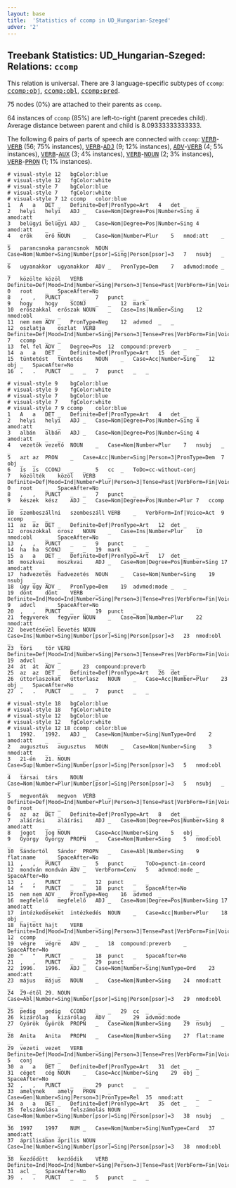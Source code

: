 ```yaml
---
layout: base
title:  'Statistics of ccomp in UD_Hungarian-Szeged'
udver: '2'
---
```


## Treebank Statistics: UD_Hungarian-Szeged: Relations: `ccomp`

This relation is universal.
There are 3 language-specific subtypes of `ccomp`: <tt><a href="hu_szeged-dep-ccomp-obj.html">ccomp:obj</a></tt>, <tt><a href="hu_szeged-dep-ccomp-obl.html">ccomp:obl</a></tt>, <tt><a href="hu_szeged-dep-ccomp-pred.html">ccomp:pred</a></tt>.

75 nodes (0%) are attached to their parents as `ccomp`.

64 instances of `ccomp` (85%) are left-to-right (parent precedes child).
Average distance between parent and child is 8.09333333333333.

The following 6 pairs of parts of speech are connected with `ccomp`: <tt><a href="hu_szeged-pos-VERB.html">VERB</a></tt>-<tt><a href="hu_szeged-pos-VERB.html">VERB</a></tt> (56; 75% instances), <tt><a href="hu_szeged-pos-VERB.html">VERB</a></tt>-<tt><a href="hu_szeged-pos-ADJ.html">ADJ</a></tt> (9; 12% instances), <tt><a href="hu_szeged-pos-ADV.html">ADV</a></tt>-<tt><a href="hu_szeged-pos-VERB.html">VERB</a></tt> (4; 5% instances), <tt><a href="hu_szeged-pos-VERB.html">VERB</a></tt>-<tt><a href="hu_szeged-pos-AUX.html">AUX</a></tt> (3; 4% instances), <tt><a href="hu_szeged-pos-VERB.html">VERB</a></tt>-<tt><a href="hu_szeged-pos-NOUN.html">NOUN</a></tt> (2; 3% instances), <tt><a href="hu_szeged-pos-VERB.html">VERB</a></tt>-<tt><a href="hu_szeged-pos-PRON.html">PRON</a></tt> (1; 1% instances).


~~~ conllu
# visual-style 12	bgColor:blue
# visual-style 12	fgColor:white
# visual-style 7	bgColor:blue
# visual-style 7	fgColor:white
# visual-style 7 12 ccomp	color:blue
1	A	a	DET	_	Definite=Def|PronType=Art	4	det	_	_
2	helyi	helyi	ADJ	_	Case=Nom|Degree=Pos|Number=Sing	4	amod:att	_	_
3	belügyi	belügyi	ADJ	_	Case=Nom|Degree=Pos|Number=Sing	4	amod:att	_	_
4	erők	erő	NOUN	_	Case=Nom|Number=Plur	5	nmod:att	_	_
5	parancsnoka	parancsnok	NOUN	_	Case=Nom|Number=Sing|Number[psor]=Sing|Person[psor]=3	7	nsubj	_	_
6	ugyanakkor	ugyanakkor	ADV	_	PronType=Dem	7	advmod:mode	_	_
7	közölte	közöl	VERB	_	Definite=Def|Mood=Ind|Number=Sing|Person=3|Tense=Past|VerbForm=Fin|Voice=Act	0	root	_	SpaceAfter=No
8	,	,	PUNCT	_	_	7	punct	_	_
9	hogy	hogy	SCONJ	_	_	12	mark	_	_
10	erőszakkal	erőszak	NOUN	_	Case=Ins|Number=Sing	12	nmod:obl	_	_
11	nem	nem	ADV	_	PronType=Neg	12	advmod	_	_
12	oszlatja	oszlat	VERB	_	Definite=Def|Mood=Ind|Number=Sing|Person=3|Tense=Pres|VerbForm=Fin|Voice=Cau	7	ccomp	_	_
13	fel	fel	ADV	_	Degree=Pos	12	compound:preverb	_	_
14	a	a	DET	_	Definite=Def|PronType=Art	15	det	_	_
15	tüntetést	tüntetés	NOUN	_	Case=Acc|Number=Sing	12	obj	_	SpaceAfter=No
16	.	.	PUNCT	_	_	7	punct	_	_

~~~


~~~ conllu
# visual-style 9	bgColor:blue
# visual-style 9	fgColor:white
# visual-style 7	bgColor:blue
# visual-style 7	fgColor:white
# visual-style 7 9 ccomp	color:blue
1	A	a	DET	_	Definite=Def|PronType=Art	4	det	_	_
2	helyi	helyi	ADJ	_	Case=Nom|Degree=Pos|Number=Sing	4	amod:att	_	_
3	albán	albán	ADJ	_	Case=Nom|Degree=Pos|Number=Sing	4	amod:att	_	_
4	vezetők	vezető	NOUN	_	Case=Nom|Number=Plur	7	nsubj	_	_
5	azt	az	PRON	_	Case=Acc|Number=Sing|Person=3|PronType=Dem	7	obj	_	_
6	is	is	CCONJ	_	_	5	cc	_	ToDo=cc-without-conj
7	közölték	közöl	VERB	_	Definite=Def|Mood=Ind|Number=Plur|Person=3|Tense=Past|VerbForm=Fin|Voice=Act	0	root	_	SpaceAfter=No
8	,	,	PUNCT	_	_	7	punct	_	_
9	készek	kész	ADJ	_	Case=Nom|Degree=Pos|Number=Plur	7	ccomp	_	_
10	szembeszállni	szembeszáll	VERB	_	VerbForm=Inf|Voice=Act	9	xcomp	_	_
11	az	az	DET	_	Definite=Def|PronType=Art	12	det	_	_
12	oroszokkal	orosz	NOUN	_	Case=Ins|Number=Plur	10	nmod:obl	_	SpaceAfter=No
13	,	,	PUNCT	_	_	9	punct	_	_
14	ha	ha	SCONJ	_	_	19	mark	_	_
15	a	a	DET	_	Definite=Def|PronType=Art	17	det	_	_
16	moszkvai	moszkvai	ADJ	_	Case=Nom|Degree=Pos|Number=Sing	17	amod:att	_	_
17	hadvezetés	hadvezetés	NOUN	_	Case=Nom|Number=Sing	19	nsubj	_	_
18	úgy	úgy	ADV	_	PronType=Dem	19	advmod:mode	_	_
19	dönt	dönt	VERB	_	Definite=Ind|Mood=Ind|Number=Sing|Person=3|Tense=Pres|VerbForm=Fin|Voice=Act	9	advcl	_	SpaceAfter=No
20	,	,	PUNCT	_	_	19	punct	_	_
21	fegyverek	fegyver	NOUN	_	Case=Nom|Number=Plur	22	nmod:att	_	_
22	bevetésével	bevetés	NOUN	_	Case=Ins|Number=Sing|Number[psor]=Sing|Person[psor]=3	23	nmod:obl	_	_
23	töri	tör	VERB	_	Definite=Def|Mood=Ind|Number=Sing|Person=3|Tense=Pres|VerbForm=Fin|Voice=Act	19	advcl	_	_
24	át	át	ADV	_	_	23	compound:preverb	_	_
25	az	az	DET	_	Definite=Def|PronType=Art	26	det	_	_
26	úttorlaszokat	úttorlasz	NOUN	_	Case=Acc|Number=Plur	23	obj	_	SpaceAfter=No
27	.	.	PUNCT	_	_	7	punct	_	_

~~~


~~~ conllu
# visual-style 18	bgColor:blue
# visual-style 18	fgColor:white
# visual-style 12	bgColor:blue
# visual-style 12	fgColor:white
# visual-style 12 18 ccomp	color:blue
1	1992.	1992.	ADJ	_	Case=Nom|Number=Sing|NumType=Ord	2	amod:att	_	_
2	augusztus	augusztus	NOUN	_	Case=Nom|Number=Sing	3	nmod:att	_	_
3	21-én	21.	NOUN	_	Case=Sup|Number=Sing|Number[psor]=Sing|Person[psor]=3	5	nmod:obl	_	_
4	társai	társ	NOUN	_	Case=Nom|Number=Plur|Number[psor]=Sing|Person[psor]=3	5	nsubj	_	_
5	megvonták	megvon	VERB	_	Definite=Def|Mood=Ind|Number=Plur|Person=3|Tense=Past|VerbForm=Fin|Voice=Act	0	root	_	_
6	az	az	DET	_	Definite=Def|PronType=Art	8	det	_	_
7	aláírási	aláírási	ADJ	_	Case=Nom|Degree=Pos|Number=Sing	8	amod:att	_	_
8	jogot	jog	NOUN	_	Case=Acc|Number=Sing	5	obj	_	_
9	György	György	PROPN	_	Case=Nom|Number=Sing	5	nmod:obl	_	_
10	Sándortól	Sándor	PROPN	_	Case=Abl|Number=Sing	9	flat:name	_	SpaceAfter=No
11	,	,	PUNCT	_	_	5	punct	_	ToDo=punct-in-coord
12	mondván	mondván	ADV	_	VerbForm=Conv	5	advmod:mode	_	SpaceAfter=No
13	,	,	PUNCT	_	_	12	punct	_	_
14	"	"	PUNCT	_	_	18	punct	_	SpaceAfter=No
15	nem	nem	ADV	_	PronType=Neg	16	advmod	_	_
16	megfelelő	megfelelő	ADJ	_	Case=Nom|Degree=Pos|Number=Sing	17	amod:att	_	_
17	intézkedéseket	intézkedés	NOUN	_	Case=Acc|Number=Plur	18	obj	_	_
18	hajtott	hajt	VERB	_	Definite=Ind|Mood=Ind|Number=Sing|Person=3|Tense=Past|VerbForm=Fin|Voice=Act	12	ccomp	_	_
19	végre	végre	ADV	_	_	18	compound:preverb	_	SpaceAfter=No
20	"	"	PUNCT	_	_	18	punct	_	SpaceAfter=No
21	,	,	PUNCT	_	_	29	punct	_	_
22	1996.	1996.	ADJ	_	Case=Nom|Number=Sing|NumType=Ord	23	amod:att	_	_
23	május	május	NOUN	_	Case=Nom|Number=Sing	24	nmod:att	_	_
24	29-étől	29.	NOUN	_	Case=Abl|Number=Sing|Number[psor]=Sing|Person[psor]=3	29	nmod:obl	_	_
25	pedig	pedig	CCONJ	_	_	29	cc	_	_
26	kizárólag	kizárólag	ADV	_	_	29	advmod:mode	_	_
27	Györök	Györök	PROPN	_	Case=Nom|Number=Sing	29	nsubj	_	_
28	Anita	Anita	PROPN	_	Case=Nom|Number=Sing	27	flat:name	_	_
29	vezeti	vezet	VERB	_	Definite=Def|Mood=Ind|Number=Sing|Person=3|Tense=Pres|VerbForm=Fin|Voice=Act	5	conj	_	_
30	a	a	DET	_	Definite=Def|PronType=Art	31	det	_	_
31	céget	cég	NOUN	_	Case=Acc|Number=Sing	29	obj	_	SpaceAfter=No
32	,	,	PUNCT	_	_	29	punct	_	_
33	amelynek	amely	PRON	_	Case=Gen|Number=Sing|Person=3|PronType=Rel	35	nmod:att	_	_
34	a	a	DET	_	Definite=Def|PronType=Art	35	det	_	_
35	felszámolása	felszámolás	NOUN	_	Case=Nom|Number=Sing|Number[psor]=Sing|Person[psor]=3	38	nsubj	_	_
36	1997	1997	NUM	_	Case=Nom|Number=Sing|NumType=Card	37	amod:att	_	_
37	áprilisában	április	NOUN	_	Case=Ine|Number=Sing|Number[psor]=Sing|Person[psor]=3	38	nmod:obl	_	_
38	kezdődött	kezdődik	VERB	_	Definite=Ind|Mood=Ind|Number=Sing|Person=3|Tense=Past|VerbForm=Fin|Voice=Act	31	acl	_	SpaceAfter=No
39	.	.	PUNCT	_	_	5	punct	_	_

~~~


